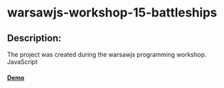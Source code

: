 # warsawjs-workshop-15-battleships

## Description:
The project was created during the warsawjs programming workshop.
JavaScript

#### [Demo](https://strelicja.github.io/warsawjs-workshop-15-battleships/)

